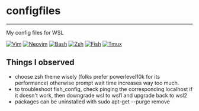 # configfiles

---

My config files for WSL

[![Vim](https://img.shields.io/badge/VIM-%2311AB00.svg?&style=for-the-badge&logo=vim&logoColor=white)](https://www.vim.org/)
[![Neovim](https://img.shields.io/badge/NeoVim-%2357A143.svg?&style=for-the-badge&logo=neovim&logoColor=white)](https://neovim.io/)
[![Bash](https://img.shields.io/badge/Shell_Script-121011?style=for-the-badge&logo=gnu-bash&logoColor=white)](https://www.gnu.org/software/bash/)
[![ Zsh ](https://img.shields.io/badge/zsh-4AAE46?style=for-the-badge&logo=fish&logoColor=white)](https://ohmyz.sh/)
[![Fish](https://img.shields.io/badge/fish-4AAE46?style=for-the-badge&logo=fish&logoColor=white)](https://fishshell.com/)
[![Tmux](https://img.shields.io/badge/tmux-1BB91F?style=for-the-badge&logo=tmux&logoColor=white)](https://github.com/tmux/tmux/wiki)

## Things I observed

- choose zsh theme wisely (folks prefer powerlevel10k for its performance)
  otherwise prompt wait time increases way too much.
- to troubleshoot fish_config, check pinging the corresponding localhost
  if it doesn't work, then downgrade wsl to wsl1 and upgrade back to wsl2
- packages can be uninstalled with sudo apt-get --purge remove <package>
